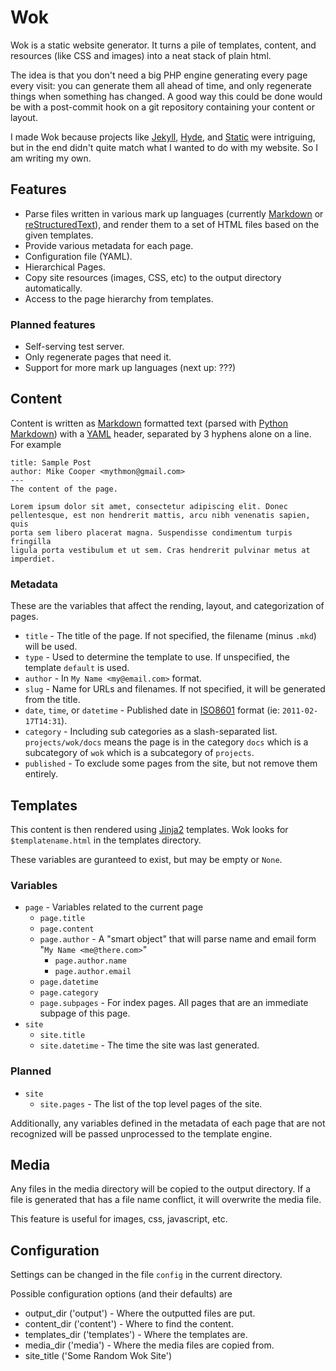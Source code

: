 Wok
===
Wok is a static website generator. It turns a pile of templates, content, and resources (like CSS
and images) into a neat stack of plain html.

The idea is that you don't need a big PHP engine generating every page every visit: you can
generate them all ahead of time, and only regenerate things when something has changed. A good way
this could be done would be with a post-commit hook on a git repository containing your content or
layout.

I made Wok because projects like [Jekyll][jekyll], [Hyde][hyde], and [Static][static] were
intriguing, but in the end didn't quite match what I wanted to do with my website. So I am writing
my own.

[jekyll]: https://github.com/mojombo/jekyll
[hyde]: https://github.com/lakshmivyas/hyde 
[static]: http://static.newqdev.com/ 

Features
--------
-   Parse files written in various mark up languages (currently [Markdown][mkd] or
    [reStructuredText][rst]), and render them to a set of HTML files based on the given templates.
-   Provide various metadata for each page.
-   Configuration file (YAML).
-   Hierarchical Pages.
-   Copy site resources (images, CSS, etc) to the output directory automatically.
-   Access to the page hierarchy from templates.

### Planned features
-   Self-serving test server.
-   Only regenerate pages that need it.
-   Support for more mark up languages (next up: ???)

[mkd]: http://daringfireball.net/projects/markdown/
[rst]: http://docutils.sourceforge.net/rst.html

Content
-------
Content is written as [Markdown][mkd] formatted text (parsed with [Python Markdown][pymkd]) with a
[YAML][yaml] header, separated by 3 hyphens alone on a line. For example

    title: Sample Post
    author: Mike Cooper <mythmon@gmail.com>
    ---
    The content of the page.

    Lorem ipsum dolor sit amet, consectetur adipiscing elit. Donec
    pellentesque, est non hendrerit mattis, arcu nibh venenatis sapien, quis
    porta sem libero placerat magna. Suspendisse condimentum turpis fringilla
    ligula porta vestibulum et ut sem. Cras hendrerit pulvinar metus at
    imperdiet.

### Metadata
These are the variables that affect the rending, layout, and categorization of pages.

 -  `title` - The title of the page. If not specified, the filename (minus `.mkd`) will be used.
 -  `type` - Used to determine the template to use. If unspecified, the template `default` is used.
 -  `author` - In `My Name <my@email.com>` format.
 -  `slug` - Name for URLs and filenames. If not specified, it will be generated from the title.
 -  `date`, `time`, or `datetime` - Published date in [ISO8601][8601] format
     (ie: `2011-02-17T14:31`).
 -  `category` - Including sub categories as a slash-separated list. `projects/wok/docs` means the
     page is in the category `docs` which is a subcategory of `wok` which is a subcategory of
     `projects`.
 -  `published` - To exclude some pages from the site, but not remove them entirely.

[mkd]: http://daringfireball.net/projects/markdown/ 
[pymkd]: http://www.freewisdom.org/projects/python-markdown/
[8601]: http://en.wikipedia.org/wiki/ISO_8601
[yaml]: http://www.yaml.org/ 

Templates
---------
This content is then rendered using [Jinja2][jinja] templates. Wok looks for `$templatename.html` in
the templates directory.

These variables are guranteed to exist, but may be empty or `None`.

### Variables
-   `page` - Variables related to the current page
    -   `page.title`
    -   `page.content`
    -   `page.author` - A "smart object" that will parse name and email form
         "`My Name <me@there.com>`"
        -   `page.author.name`
        -   `page.author.email`
    -   `page.datetime`
    -   `page.category`
    -   `page.subpages` - For index pages. All pages that are an immediate subpage of this page.
-   `site`
    -   `site.title`
    -   `site.datetime` - The time the site was last generated.

### Planned
-   `site`
    -   `site.pages` - The list of the top level pages of the site.

Additionally, any variables defined in the metadata of each page that are not recognized will be
passed unprocessed to the template engine.

[jinja]: http://jinja.pocoo.org/

Media
-----
Any files in the media directory will be copied to the output directory.
If a file is generated that has a file name conflict, it will overwrite the media file.

This feature is useful for images, css, javascript, etc.

Configuration
-------------
Settings can be changed in the file `config` in the current directory.

Possible configuration options (and their defaults) are

-   output_dir ('output') - Where the outputted files are put.
-   content_dir ('content') - Where to find the content.
-   templates_dir ('templates') - Where the templates are.
-   media_dir ('media') - Where the media files are copied from.
-   site_title ('Some Random Wok Site')
